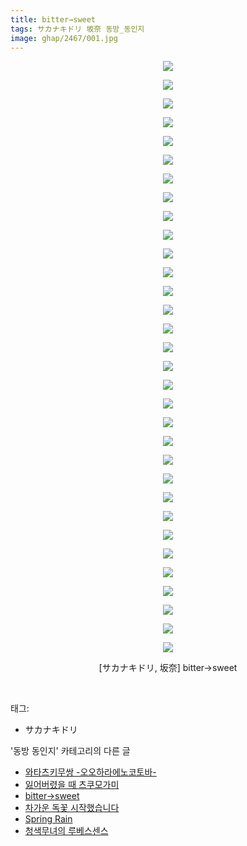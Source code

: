 ```yaml
---
title: bitter→sweet
tags: サカナキドリ 坂奈 동방_동인지
image: ghap/2467/001.jpg
---
```

<div class="article">
<p style="text-align: center; clear: none; float: none;"><img src="{{ site.nasurl }}/ghap/2467/001.jpg"/></p>
<p style="text-align: center; clear: none; float: none;"><img src="{{ site.nasurl }}/ghap/2467/002.jpg"/></p>
<p style="text-align: center; clear: none; float: none;"><img src="{{ site.nasurl }}/ghap/2467/003.jpg"/></p>
<p style="text-align: center; clear: none; float: none;"><img src="{{ site.nasurl }}/ghap/2467/004.jpg"/></p>
<p style="text-align: center; clear: none; float: none;"><img src="{{ site.nasurl }}/ghap/2467/005.jpg"/></p>
<p style="text-align: center; clear: none; float: none;"><img src="{{ site.nasurl }}/ghap/2467/006.jpg"/></p>
<p style="text-align: center; clear: none; float: none;"><img src="{{ site.nasurl }}/ghap/2467/007.jpg"/></p>
<p style="text-align: center; clear: none; float: none;"><img src="{{ site.nasurl }}/ghap/2467/008.jpg"/></p>
<p style="text-align: center; clear: none; float: none;"><img src="{{ site.nasurl }}/ghap/2467/009.jpg"/></p>
<p style="text-align: center; clear: none; float: none;"><img src="{{ site.nasurl }}/ghap/2467/010.jpg"/></p>
<p style="text-align: center; clear: none; float: none;"><img src="{{ site.nasurl }}/ghap/2467/011.jpg"/></p>
<p style="text-align: center; clear: none; float: none;"><img src="{{ site.nasurl }}/ghap/2467/012.jpg"/></p>
<p style="text-align: center; clear: none; float: none;"><img src="{{ site.nasurl }}/ghap/2467/013.jpg"/></p>
<p style="text-align: center; clear: none; float: none;"><img src="{{ site.nasurl }}/ghap/2467/014.jpg"/></p>
<p style="text-align: center; clear: none; float: none;"><img src="{{ site.nasurl }}/ghap/2467/015.jpg"/></p>
<p style="text-align: center; clear: none; float: none;"><img src="{{ site.nasurl }}/ghap/2467/016.jpg"/></p>
<p style="text-align: center; clear: none; float: none;"><img src="{{ site.nasurl }}/ghap/2467/017.jpg"/></p>
<p style="text-align: center; clear: none; float: none;"><img src="{{ site.nasurl }}/ghap/2467/018.jpg"/></p>
<p style="text-align: center; clear: none; float: none;"><img src="{{ site.nasurl }}/ghap/2467/019.jpg"/></p>
<p style="text-align: center; clear: none; float: none;"><img src="{{ site.nasurl }}/ghap/2467/020.jpg"/></p>
<p style="text-align: center; clear: none; float: none;"><img src="{{ site.nasurl }}/ghap/2467/021.jpg"/></p>
<p style="text-align: center; clear: none; float: none;"><img src="{{ site.nasurl }}/ghap/2467/022.jpg"/></p>
<p style="text-align: center; clear: none; float: none;"><img src="{{ site.nasurl }}/ghap/2467/023.jpg"/></p>
<p style="text-align: center; clear: none; float: none;"><img src="{{ site.nasurl }}/ghap/2467/024.jpg"/></p>
<p style="text-align: center; clear: none; float: none;"><img src="{{ site.nasurl }}/ghap/2467/025.jpg"/></p>
<p style="text-align: center; clear: none; float: none;"><img src="{{ site.nasurl }}/ghap/2467/026.jpg"/></p>
<p style="text-align: center; clear: none; float: none;"><img src="{{ site.nasurl }}/ghap/2467/027.jpg"/></p>
<p style="text-align: center; clear: none; float: none;"><img src="{{ site.nasurl }}/ghap/2467/028.jpg"/></p>
<p style="text-align: center; clear: none; float: none;"><img src="{{ site.nasurl }}/ghap/2467/029.jpg"/></p>
<p style="text-align: center; clear: none; float: none;"><img src="{{ site.nasurl }}/ghap/2467/030.jpg"/></p>
<p style="text-align: center; clear: none; float: none;"><img src="{{ site.nasurl }}/ghap/2467/031.jpg"/></p>
<p style="text-align: center; clear: none; float: none;"><img src="{{ site.nasurl }}/ghap/2467/032.jpg"/></p>
<p style="text-align: center; clear: none; float: none;">[サカナキドリ, 坂奈] bitter→sweet</p>
<p><br/></p>
</div><div class="tagTrail">
<p>태그: </p>
<ul>
<li>サカナキドリ</li>
</ul>
</div><div class="another">
<p>'동방 동인지' 카테고리의 다른 글</p>
<ul>
<li><a href="/2016-10-06-ghap_2469">와타츠키무쌍 -오오하라에노코토바-</a></li>
<li><a href="/2016-10-06-ghap_2468">잃어버렸을 때 츠쿠모가미</a></li>
<li><a href="/2016-10-06-ghap_2467">bitter→sweet</a></li>
<li><a href="/2016-10-06-ghap_2464">차가운 독꽃 시작했습니다</a></li>
<li><a href="/2016-10-05-ghap_2462">Spring Rain</a></li>
<li><a href="/2016-10-05-ghap_2461">청색무녀의 루베스센스</a></li>
</ul>
</div><div class="cb_module cb_fluid">
<div class="cb_wrt cb_profile">
</div><!-- commentList close -->
</div>